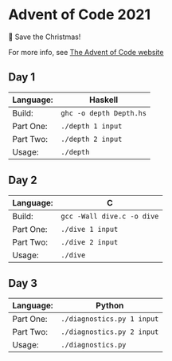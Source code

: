Advent of Code 2021
===================

&#127876; Save the Christmas!

For more info, see [The Advent of Code website](https://adventofcode.com/)

## Day 1
| Language: | Haskell                    |
| --------- | -------------------------- |
| Build:    | `ghc -o depth Depth.hs`    |
| Part One: | `./depth 1 input`          |
| Part Two: | `./depth 2 input`          |
| Usage:    | `./depth`                  |

## Day 2
| Language: | C                          |
| --------- | -------------------------- |
| Build:    | `gcc -Wall dive.c -o dive` |
| Part One: | `./dive 1 input`           |
| Part Two: | `./dive 2 input`           |
| Usage:    | `./dive`                   |

## Day 3
| Language: | Python                     |
| --------- | -------------------------- |
| Part One: | `./diagnostics.py 1 input` |
| Part Two: | `./diagnostics.py 2 input` |
| Usage:    | `./diagnostics.py`         |

